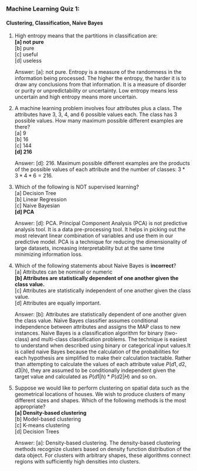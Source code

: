 ### Machine Learning Quiz 1:

#### Clustering, Classification, Naive Bayes

1. High entropy means that the partitions in classification are: <br/>
**[a] not pure** <br/>
[b] pure <br/>
[c] useful <br/>
[d] useless <br/>

    Answer: [a]: not pure. Entropy is a measure of the randomness in the information being processed. The higher the entropy, the harder it is to draw any conclusions from that  information. It is a measure of disorder or purity or unpredictability or uncertainty. Low entropy means less uncertain and high entropy means more uncertain.

2. A machine learning problem involves four attributes plus a class. The attributes have 3, 3, 4, and 6 possible values each. The class has 3 possible values. How many maximum possible different examples are there? <br/>
[a] 9 <br/>
[b] 16 <br/>
[c] 144 <br/>
**[d] 216** <br/>

    Answer: [d]: 216. Maximum possible different examples are the products of the possible values of each attribute and the number of classes: $3 * 3 * 4 * 6 = 216$.

3. Which of the following is NOT supervised learning? <br/>
[a] Decision Tree <br/>
[b] Linear Regression <br/>
[c] Naive Bayesian <br/>
**[d] PCA** <br/>
    
    Answer: [d]: PCA. Principal Component Analysis (PCA) is not predictive analysis tool. It is a data pre-processing tool. It helps in picking out the most relevant linear combination of variables and use them in our predictive model. PCA is a technique for reducing the dimensionality of large datasets, increasing interpretability but at the same time minimizing information loss. 

4. Which of the following statements about Naive Bayes is **incorrect**? <br/>
[a] Attributes can be nominal or numeric <br/>
**[b] Attributes are statistically dependent of one another given the class value.** <br/>
[c] Attributes are statistically independent of one another given the class value. <br/>
[d] Attributes are equally important. <br/>

    Answer: [b]: Attributes are statistically dependent of one another given the class value. Naïve Bayes classifier assumes conditional independence between attributes and assigns the MAP class to new instances. Naive Bayes is a classification algorithm for binary (two-class) and multi-class classification problems. The technique is easiest to understand when described using binary or categorical input values.It is called naive Bayes because the calculation of the probabilities for each hypothesis are simplified to make their calculation tractable. Rather than attempting to calculate the values of each attribute value $P(d1, d2, d3|h)$, they are assumed to be conditionally independent given the target value and calculated as $P(d1|h) * P(d2|H)$ and so on.
    
5. Suppose we would like to perform clustering on spatial data such as the geometrical locations of houses. We wish to produce clusters of many different sizes and shapes. Which of the following methods is the most appropriate? <br/>
**[a] Density-based clustering** <br/>
[b] Model-based clustering <br/>
[c] K-means clustering <br/>
[d] Decision Trees <br/>  

    Answer: [a]: Density-based clustering. The density-based clustering methods recognize clusters based on density function distribution of the data object. For clusters with arbitrary shapes, these algorithms connect regions with sufficiently high densities into clusters.
